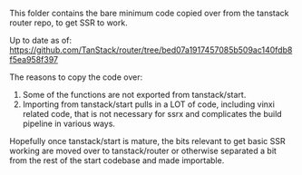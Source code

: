 This folder contains the bare minimum code copied over from the tanstack router repo, to get SSR to work.

Up to date as of: https://github.com/TanStack/router/tree/bed07a1917457085b509ac140fdb8f5ea958f397

The reasons to copy the code over:

1. Some of the functions are not exported from tanstack/start.
2. Importing from tanstack/start pulls in a LOT of code, including vinxi related code, that is not necessary for ssrx
   and complicates the build pipeline in various ways.

Hopefully once tanstack/start is mature, the bits relevant to get basic SSR working are moved over to tanstack/router or
otherwise separated a bit from the rest of the start codebase and made importable.
